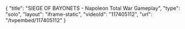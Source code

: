 {
    "title": "SIEGE OF BAYONETS - Napoleon Total War Gameplay",
    "type": "solo",
    "layout": "iframe-static",
    "videoId": "117405112",
    "url": "\/tvpembed\/117405112"
}